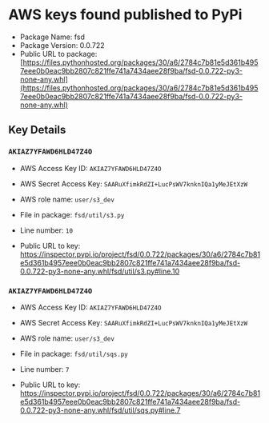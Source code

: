 # AWS keys found published to PyPi

* Package Name: fsd
* Package Version: 0.0.722
* Public URL to package: [https://files.pythonhosted.org/packages/30/a6/2784c7b81e5d361b4957eee0b0eac9bb2807c821ffe741a7434aee28f9ba/fsd-0.0.722-py3-none-any.whl](https://files.pythonhosted.org/packages/30/a6/2784c7b81e5d361b4957eee0b0eac9bb2807c821ffe741a7434aee28f9ba/fsd-0.0.722-py3-none-any.whl)

## Key Details

### `AKIAZ7YFAWD6HLD47Z4O`

* AWS Access Key ID: `AKIAZ7YFAWD6HLD47Z4O`
* AWS Secret Access Key: `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` 
* AWS role name: `user/s3_dev`
* File in package: `fsd/util/s3.py`
* Line number: `10`

* Public URL to key: https://inspector.pypi.io/project/fsd/0.0.722/packages/30/a6/2784c7b81e5d361b4957eee0b0eac9bb2807c821ffe741a7434aee28f9ba/fsd-0.0.722-py3-none-any.whl/fsd/util/s3.py#line.10



### `AKIAZ7YFAWD6HLD47Z4O`

* AWS Access Key ID: `AKIAZ7YFAWD6HLD47Z4O`
* AWS Secret Access Key: `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` 
* AWS role name: `user/s3_dev`
* File in package: `fsd/util/sqs.py`
* Line number: `7`

* Public URL to key: https://inspector.pypi.io/project/fsd/0.0.722/packages/30/a6/2784c7b81e5d361b4957eee0b0eac9bb2807c821ffe741a7434aee28f9ba/fsd-0.0.722-py3-none-any.whl/fsd/util/sqs.py#line.7


